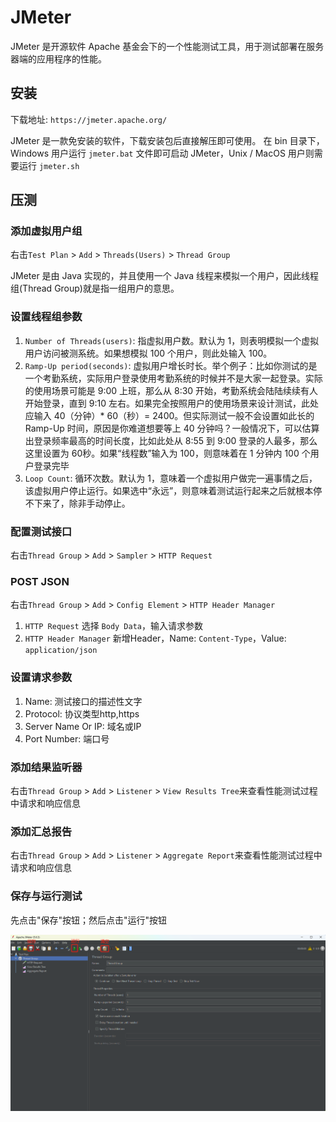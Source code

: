 # JMeter
JMeter 是开源软件 Apache 基金会下的一个性能测试工具，用于测试部署在服务器端的应用程序的性能。

## 安装
下载地址: `https://jmeter.apache.org/`

JMeter 是一款免安装的软件，下载安装包后直接解压即可使用。
在 bin 目录下，Windows 用户运行 `jmeter.bat` 文件即可启动 JMeter，Unix / MacOS 用户则需要运行 `jmeter.sh`


## 压测

### 添加虚拟用户组
右击`Test Plan` > `Add` > `Threads(Users)` > `Thread Group`

JMeter 是由 Java 实现的，并且使用一个 Java 线程来模拟一个用户，因此线程组(Thread Group)就是指一组用户的意思。

### 设置线程组参数
1. `Number of Threads(users)`: 指虚拟用户数。默认为 1，则表明模拟一个虚拟用户访问被测系统。如果想模拟 100 个用户，则此处输入 100。
2. `Ramp-Up period(seconds)`: 虚拟用户增长时长。举个例子：比如你测试的是一个考勤系统，实际用户登录使用考勤系统的时候并不是大家一起登录。实际的使用场景可能是 9:00 上班，那么从 8:30 开始，考勤系统会陆陆续续有人开始登录，直到 9:10 左右。如果完全按照用户的使用场景来设计测试，此处应输入 40（分钟）* 60（秒）= 2400。但实际测试一般不会设置如此长的 Ramp-Up 时间，原因是你难道想要等上 40 分钟吗？一般情况下，可以估算出登录频率最高的时间长度，比如此处从 8:55 到 9:00 登录的人最多，那么这里设置为 60秒。如果“线程数”输入为 100，则意味着在 1 分钟内 100 个用户登录完毕
3. `Loop Count`: 循环次数。默认为 1，意味着一个虚拟用户做完一遍事情之后，该虚拟用户停止运行。如果选中“永远”，则意味着测试运行起来之后就根本停不下来了，除非手动停止。

### 配置测试接口

右击`Thread Group` > `Add` > `Sampler` > `HTTP Request`

### POST JSON
右击`Thread Group` > `Add` > `Config Element` > `HTTP Header Manager`  
1. `HTTP Request` 选择 `Body Data`，输入请求参数
2. `HTTP Header Manager` 新增Header，Name: `Content-Type`，Value: `application/json`

### 设置请求参数
1. Name: 测试接口的描述性文字
2. Protocol: 协议类型http,https
3. Server Name Or IP: 域名或IP
4. Port Number: 端口号

### 添加结果监听器

右击`Thread Group` > `Add` > `Listener` > `View Results Tree`来查看性能测试过程中请求和响应信息

### 添加汇总报告

右击`Thread Group` > `Add` > `Listener` > `Aggregate Report`来查看性能测试过程中请求和响应信息

### 保存与运行测试

先点击"保存"按钮；然后点击"运行"按钮

![JMeter](./imgs/JMeter.png)
